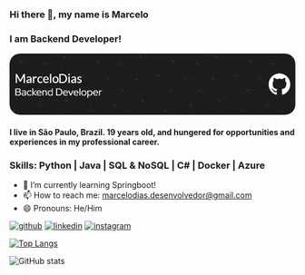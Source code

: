 ### Hi there 👋, my name is Marcelo
### I am Backend Developer!
![I am Backend Developer!](./github-header-image.png)

#### I live in São Paulo, Brazil. 19 years old, and hungered for opportunities and experiences in my professional career.

### Skills: Python | Java | SQL & NoSQL | C# | Docker | Azure

- 🌱 I’m currently learning Springboot! 
- 📫 How to reach me: marcelodias.desenvolvedor@gmail.com 
- 😄 Pronouns: He/Him 


[<img src='https://cdn.jsdelivr.net/npm/simple-icons@3.0.1/icons/github.svg' alt='github' height='40'>](https://github.com/marcelodiass)  [<img src='https://cdn.jsdelivr.net/npm/simple-icons@3.0.1/icons/linkedin.svg' alt='linkedin' height='40'>](https://www.linkedin.com/in/marcelohespanholdias/)  [<img src='https://cdn.jsdelivr.net/npm/simple-icons@3.0.1/icons/instagram.svg' alt='instagram' height='40'>](https://www.instagram.com/diasmarcelo._/)  

[![Top Langs](https://github-readme-stats.vercel.app/api/top-langs/?username=marcelodiass&theme=dark)](https://github.com/anuraghazra/github-readme-stats)

![GitHub stats](https://github-readme-stats.vercel.app/api?username=marcelodiass&show_icons=true&count_private=true&theme=dark)  

